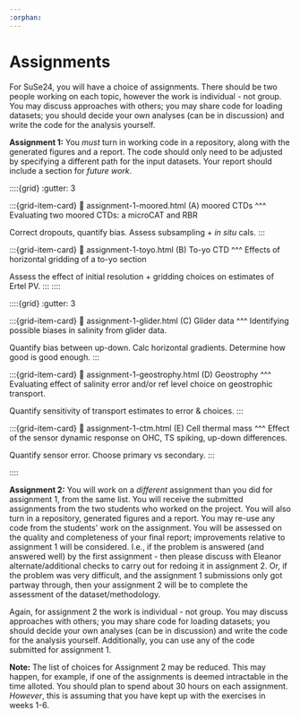 ```yaml
---
:orphan:
---
```

# Assignments

For SuSe24, you will have a choice of assignments.  There should be two people working on each topic, however the work is individual - not group.  You may discuss approaches with others; you may share code for loading datasets; you should decide your own analyses (can be in discussion) and write the code for the analysis yourself.

**Assignment 1:** You *must* turn in working code in a repository, along with the generated figures and a report.  The code should only need to be adjusted by specifying a different path for the input datasets.  Your report should include a section for *future work*.

::::{grid}
:gutter: 3

:::{grid-item-card} 
:link: assignment-1-moored.html
(A) moored CTDs
^^^
Evaluating two moored CTDs: a microCAT and RBR

Correct dropouts, quantify bias.  Assess subsampling + *in situ* cals.
:::

:::{grid-item-card} 
:link: assignment-1-toyo.html
(B) To-yo CTD
^^^
Effects of horizontal gridding of a to-yo section

Assess the effect of initial resolution + gridding choices on estimates of Ertel PV.
:::
::::


::::{grid}
:gutter: 3

:::{grid-item-card} 
:link: assignment-1-glider.html
(C) Glider data
^^^
Identifying possible biases in salinity from glider data.

Quantify bias between up-down. Calc horizontal gradients.  Determine how good is good enough.
:::

:::{grid-item-card} 
:link: assignment-1-geostrophy.html
(D) Geostrophy
^^^
Evaluating effect of salinity error and/or ref level choice on geostrophic transport.

Quantify sensitivity of transport estimates to error & choices.
:::

:::{grid-item-card} 
:link: assignment-1-ctm.html
(E) Cell thermal mass
^^^
Effect of the sensor dynamic response on OHC, TS spiking, up-down differences.

Quantify sensor error.  Choose primary vs secondary.
:::

::::


**Assignment 2:** You will work on a *different* assignment than you did for assignment 1, from the same list.  You will receive the submitted assignments from the two students who worked on the project.  You will also turn in a repository, generated figures and a report.  You may re-use any code from the students' work on the assignment.  You will be assessed on the quality and completeness of  your final report; improvements relative to assignment 1 will be considered.  I.e., if the problem is answered (and answered well) by the first assignment - then please discuss with Eleanor alternate/additional checks to carry out for redoing it in assignment 2.  Or, if the problem was very difficult, and the assignment 1 submissions only got partway through, then your assignment 2 will be to complete the assessment of the dataset/methodology.

Again, for assignment 2 the work is individual - not group.  You may discuss approaches with others; you may share code for loading datasets; you should decide your own analyses (can be in discussion) and write the code for the analysis yourself.  Additionally, you can use any of the code submitted for assignment 1.

**Note:** The list of choices for Assignment 2 may be reduced.  This may happen, for example, if one of the assignments is deemed intractable in the time alloted.  You should plan to spend about 30 hours on each assignment.  *However*, this is assuming that you have kept up with the exercises in weeks 1-6.
